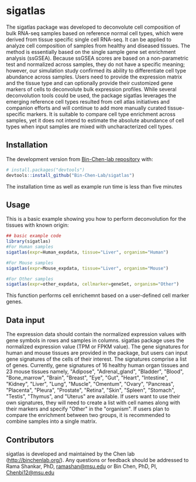 
<!-- README.md is generated from README.Rmd. Please edit that file -->

# sigatlas

<!-- badges: start -->
<!-- badges: end -->

The sigatlas package was developed to deconvolute cell composition of bulk RNA-seq samples 
based on reference normal cell types, which were derived from tissue specific single cell RNA-seq. It can be applied to
analyze cell composition of samples from healthy and 
diseased tissues. The method is essentially based on the single sample gene set enrichment analysis (ssGSEA). Because ssGSEA scores are based on a non-parametric test and normalized across samples, they do not have a specific meaning; however, our simulation study confirmed its ability to differentiate cell type abundance across samples. Users need to provide the expression matrix and the tissue type and can optionally provide their customized gene markers of cells to deconvolute bulk expression profiles. While several deconvolution tools could be used, the package sigatlas leverages the emerging reference cell types resulted from cell atlas initiatives and companion efforts and will continue to add more manually curated tissue-specific markers. It is suitable to compare cell type enrichment across samples, yet it does not intend to estimate the absolute abundance of cell types when input samples are mixed with uncharacterized cell types.

## Installation
The development version from [Bin-Chen-lab
repository](https://github.com/Bin-Chen-Lab/sigatlas) with:

``` r
# install.packages("devtools")
devtools::install_github("Bin-Chen-Lab/sigatlas")
```
The installation time as well as example run time is less than five minutes

## Usage

This is a basic example showing you how to perform deconvolution for the tissues with known origin:

``` r
## basic example code
library(sigatlas)
#For Human samples
sigatlas(expr=Human_expdata, tissue="Liver", organism="Human")

#For Mouse samples
sigatlas(expr=Mouse_expdata, tissue="Liver", organism="Mouse")

#For Other samples
sigatlas(expr=other_expdata, cellmarker=geneSet, organism="Other")
```

This function performs cell enrichemnt based on a user-defined cell marker genes.

## Data input

The expression data should contain the normalized expression values with gene symbols in rows and samples in columns. sigatlas package uses the normalized expression value (TPM or FPKM value). The gene signatures for human and mouse tissues are provided in the package, but users can input gene signatures of the cells of their interest. The signatures comprise a list of genes. Currently, gene signatures of 16 healthy human organ tissues and 23 mouse tissues namely, "Adipose", "Adrenal_gland", "Bladder", "Blood", "Bone_marrow", "Brain", "Breast", "Eye", "Gut", "Heart", "Intestine", "Kidney", "Liver", "Lung", "Muscle", "Omentum", "Ovary", "Pancreas", "Placenta", "Pleura", "Prostate", "Retina", "Skin", "Spleen", "Stomach", "Testis", "Thymus", and "Uterus" are available. If users want to use their own signatures, they will need to create a list with cell names along with their markers and specify "Other" in the "organism". If users plan to compare the enrichment between two groups, it is recommended to combine samples into a single matrix.

## Contributors

sigatlas is developed and maintained by the Chen lab (http://binchenlab.org/). Any questions or feedback should be
addressed to Rama Shankar, PhD, <ramashan@msu.edu> or Bin Chen, PhD, PI,
<Chenbi12@msu.edu>
